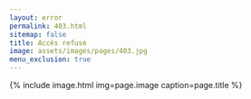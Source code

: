```yaml
---
layout: error
permalink: 403.html
sitemap: false
title: Accès refusé
image: assets/images/pages/403.jpg
menu_exclusion: true
---
```

{% include image.html
            img=page.image
            caption=page.title
%}
